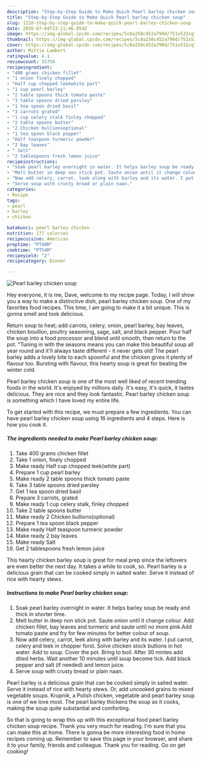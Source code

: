 ```yaml
---
description: "Step-by-Step Guide to Make Quick Pearl barley chicken soup"
title: "Step-by-Step Guide to Make Quick Pearl barley chicken soup"
slug: 1210-step-by-step-guide-to-make-quick-pearl-barley-chicken-soup
date: 2020-07-04T23:11:46.054Z
image: https://img-global.cpcdn.com/recipes/5c0a258c452a790d/751x532cq70/pearl-barley-chicken-soup-recipe-main-photo.jpg
thumbnail: https://img-global.cpcdn.com/recipes/5c0a258c452a790d/751x532cq70/pearl-barley-chicken-soup-recipe-main-photo.jpg
cover: https://img-global.cpcdn.com/recipes/5c0a258c452a790d/751x532cq70/pearl-barley-chicken-soup-recipe-main-photo.jpg
author: Mittie Lambert
ratingvalue: 4.1
reviewcount: 35750
recipeingredient:
- "400 grams chicken fillet"
- "1 onion finely chopped"
- "Half cup chopped leekwhite part"
- "1 cup pearl barley"
- "2 table spoons thick tomato paste"
- "3 table spoons dried parsley"
- "1 tea spoon dried basil"
- "3 carrots grated"
- "1 cup celery stalk finley chopped"
- "2 table spoons butter"
- "2 Chicken bullionsoptional"
- "1 tea spoon black pepper"
- "Half teaspoon turmeric powder"
- "2 bay leaves"
- " Salt"
- "2 tablespoons fresh lemon juice"
recipeinstructions:
- "Soak pearl barley overnight in water. It helps barley soup be ready and thick in shorter time."
- "Melt butter in deep non stick pot. Saute onion until it change colour. Add chicken fillet, bay leaves and turmeric and saute until no more pink.Add tomato paste and fry for few minutes for better colour of soup."
- "Now add celery, carrot, leek along with barley and its water. I put carrot, celery and leek in chopper forst. Solve chicken stock bullions in hot water. Add to soup. Cover the pot. Bring to boil. After 30 mintes add dtied herbs. Wait another 10 minutes until soup become tick. Add black pepper and salt (if needed) and lemon juice."
- "Serve soup with crusty bread or plain naan."
categories:
- Recipe
tags:
- pearl
- barley
- chicken

katakunci: pearl barley chicken 
nutrition: 277 calories
recipecuisine: American
preptime: "PT40M"
cooktime: "PT54M"
recipeyield: "2"
recipecategory: Dinner

---
```



![Pearl barley chicken soup](https://img-global.cpcdn.com/recipes/5c0a258c452a790d/751x532cq70/pearl-barley-chicken-soup-recipe-main-photo.jpg)

Hey everyone, it is me, Dave, welcome to my recipe page. Today, I will show you a way to make a distinctive dish, pearl barley chicken soup. One of my favorites food recipes. This time, I am going to make it a bit unique. This is gonna smell and look delicious.

Return soup to heat; add carrots, celery, onion, pearl barley, bay leaves, chicken bouillon, poultry seasoning, sage, salt, and black pepper. Pour half the soup into a food processor and blend until smooth, then return to the pot. &#34;Tuning in with the seasons means you can make this beautiful soup all year round and it&#39;ll always taste different - it never gets old! The pearl barley adds a lovely bite to each spoonful and the chicken gives it plenty of flavour too. Bursting with flavour, this hearty soup is great for beating the winter cold.

Pearl barley chicken soup is one of the most well liked of recent trending foods in the world. It's enjoyed by millions daily. It's easy, it's quick, it tastes delicious. They are nice and they look fantastic. Pearl barley chicken soup is something which I have loved my entire life.


To get started with this recipe, we must prepare a few ingredients. You can have pearl barley chicken soup using 16 ingredients and 4 steps. Here is how you cook it.

<!--inarticleads1-->

##### The ingredients needed to make Pearl barley chicken soup:

1. Take 400 grams chicken fillet
1. Take 1 onion, finely chopped
1. Make ready Half cup chopped leek(white part)
1. Prepare 1 cup pearl barley
1. Make ready 2 table spoons thick tomato paste
1. Take 3 table spoons dried parsley
1. Get 1 tea spoon dried basil
1. Prepare 3 carrots, grated
1. Make ready 1 cup celery stalk, finley chopped
1. Take 2 table spoons butter
1. Make ready 2 Chicken bullions(optional)
1. Prepare 1 tea spoon black pepper
1. Make ready Half teaspoon turmeric powder
1. Make ready 2 bay leaves
1. Make ready  Salt
1. Get 2 tablespoons fresh lemon juice


This hearty chicken barley soup is great for meal prep since the leftovers are even better the next day. It takes a while to cook, so. Pearl barley is a delicious grain that can be cooked simply in salted water. Serve it instead of rice with hearty stews. 

<!--inarticleads2-->

##### Instructions to make Pearl barley chicken soup:

1. Soak pearl barley overnight in water. It helps barley soup be ready and thick in shorter time.
1. Melt butter in deep non stick pot. Saute onion until it change colour. Add chicken fillet, bay leaves and turmeric and saute until no more pink.Add tomato paste and fry for few minutes for better colour of soup.
1. Now add celery, carrot, leek along with barley and its water. I put carrot, celery and leek in chopper forst. Solve chicken stock bullions in hot water. Add to soup. Cover the pot. Bring to boil. After 30 mintes add dtied herbs. Wait another 10 minutes until soup become tick. Add black pepper and salt (if needed) and lemon juice.
1. Serve soup with crusty bread or plain naan.


Pearl barley is a delicious grain that can be cooked simply in salted water. Serve it instead of rice with hearty stews. Or, add uncooked grains to mixed vegetable soups. Krupnik, a Polish chicken, vegetable and pearl barley soup is one of we love most. The pearl barley thickens the soup as it cooks, making the soup quite substantial and comforting. 

So that is going to wrap this up with this exceptional food pearl barley chicken soup recipe. Thank you very much for reading. I'm sure that you can make this at home. There is gonna be more interesting food in home recipes coming up. Remember to save this page in your browser, and share it to your family, friends and colleague. Thank you for reading. Go on get cooking!
